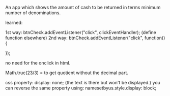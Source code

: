 An app which shows the amount of cash to be returned in terms minimum number of denominations.

learned:

1st way: btnCheck.addEventListener("click", clickEventHandler); (define function elsewhere) 2nd way: btnCheck.addEventListener("click", function(){

});

no need for the onclick in html.

Math.truc(23/3) = to get quotient without the decimal part.

css property: display: none; (the text is there but won't be displayed.) you can reverse the same property using: namesetbyus.style.display: block;